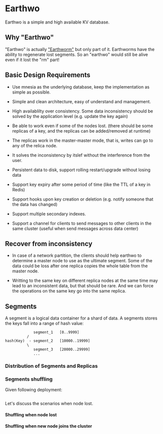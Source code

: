 # Earthwo

Earthwo is a simple and high available KV database.

## Why "Earthwo"

"Earthwo" is actually ["Earthworm"](https://en.wikipedia.org/wiki/Earthworm) but only part of it. Earthworms have the ability to regenerate lost segments. So an "earthwo" would still be alive even if it lost the "rm" part!

## Basic Design Requirements

- Use mnesia as the underlying database, keep the implementation as simple as possible.

- Simple and clean architecture, easy of understand and management.

- High availablilty over consistency. Some data inconsistency should be solved by the application level (e.g. update the key again)

- Be able to work even if some of the nodes lost. (there should be some replicas of a key, and the replicas can be added/removed at runtime)

- The replicas work in the master-master mode, that is, writes can go to any of the relica node.

- It solves the inconsistency by itslef without the interference from the user.

- Persistent data to disk, support rolling restart/upgrade without losing data

- Support key expiry after some period of time (like the TTL of a key in Redis)

- Support hooks upon key creation or deletion (e.g. notify someone that the data has changed)

- Support multiple secondary indexes.

- Support a channel for clients to send messages to other clients in the same cluster (useful when send messages across data center)

## Recover from inconsistency

- In case of a network partition, the clients should help earthwo to determine a master node to use as the ultimate segment. Some of the data could be loss after one replica copies the whole table from the master node.

- Writting to the same key on different replica nodes at the same time may lead to an inconsistent data, but that should be rare. And we can force the operations on the same key go into the same replica.


## Segments

A segment is a logical data container for a shard of data. A segments stores the keys fall into a range of hash value:

```
             segment_1   [0..9999]
          /
hash(Key)  - segment_2   [10000..19999]
          \
             segment_3   [20000..29999]
             ...
```

### Distribution of Segments and Replicas


### Segments shuffling

Given following deployment:

```
```

Let's discuss the scenarios when node lost.

#### Shuffling when node lost

#### Shuffling when new node joins the cluster

